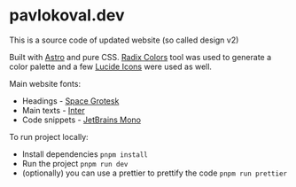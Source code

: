 # pavlokoval.dev

This is a source code of updated website (so called design v2)

Built with [Astro](https://astro.build) and pure CSS. [Radix Colors](https://www.radix-ui.com/colors/custom) tool was used to generate a color palette and a few [Lucide Icons](https://lucide.dev/icons/) were used as well.

Main website fonts:

- Headings - [Space Grotesk](https://fontsource.org/fonts/space-grotesk)
- Main texts - [Inter](https://fontsource.org/fonts/inter)
- Code snippets - [JetBrains Mono](https://fontsource.org/fonts/jetbrains-mono)

To run project locally:

- Install dependencies `pnpm install`
- Run the project `pnpm run dev`
- (optionally) you can use a prettier to prettify the code `pnpm run prettier`
